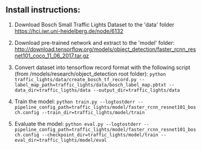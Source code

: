 ## Install instructions:

1. Download Bosch Small Traffic Lights Dataset to the 'data' folder
https://hci.iwr.uni-heidelberg.de/node/6132
2. Download pre-trained network and extract to the 'model' folder:
http://download.tensorflow.org/models/object_detection/faster_rcnn_resnet101_coco_11_06_2017.tar.gz
3. Convert dataset into tensorflow record format with the following script (from /models/research/object_detection root folder):
`python traffic_lights/data/create_bosch_tf_record.py --label_map_path=traffic_lights/data/bosch_label_map.pbtxt --data_dir=traffic_ligths/data --output_dir=traffic_lights/data`

4. Train the model:
`python train.py --logtostderr --pipeline_config_path=traffic_lights/model/faster_rcnn_resnet101_bosch.config --train_dir=traffic_lights/model/train`

5. Evaluate the model:
`python eval.py --logtostderr --pipeline_config_path=traffic_lights/model/faster_rcnn_resnet101_bosch.config --checkpoint_dir=traffic_lights/model/train --eval_dir=traffic_lights/model/eval`
